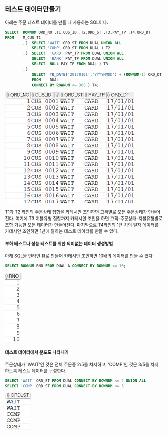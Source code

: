 ## 테스트 데이터만들기
아래는 주문 테스트 데이터를 만들 때 사용하는 SQL이다.
```sql
SELECT  ROWNUM ORD_NO ,T1.CUS_ID ,T2.ORD_ST ,T3.PAY_TP ,T4.ORD_DT
FROM    M_CUS T1
        ,(  SELECT 'WAIT' ORD_ST FROM DUAL UNION ALL
            SELECT 'COMP' ORD_ST FROM DUAL ) T2
        ,(  SELECT  'CARD' PAY_TP FROM DUAL UNION ALL
            SELECT  'BANK' PAY_TP FROM DUAL UNION ALL
            SELECT  NULL PAY_TP FROM DUAL ) T3
        ,(
            SELECT  TO_DATE('20170101','YYYYMMDD') + (ROWNUM-1) ORD_DT
            FROM    DUAL
            CONNECT BY ROWNUM <= 365 ) T4;
```
<img src="picture/그림57.png" height="60%"/>

T1과 T2 라인의 주문상태 집합을 카테시안 조인하면 고객별로 모든 주문상태가 만들어진다. 여기에 T3 지불유형 집합까지 카테시안 조인을 하면 고객-주문상태-지불유형별로 조합 가능한 모든 데이터가 만들어진다. 마지막으로 T4라인의 1년 치의 일자 데이터를 카테시안 조인하면 1년에 달하는 테스트 데이터를 만들 수 있다. 

#### 부하 테스트나 성능 테스트를 위한 의미없는 데이터 생성방법
아래 SQL을 인라인 뷰로 만들어 카테시안 조인하면 10배의 데이터를 만들 수 있다.
```sql
SELECT ROWNUM RNO FROM DUAL A CONNECT BY ROWNUM <= 10;
```
<img src="/picture/그림58.png" height="50%" />

#### 테스트 데이터에서 분포도 나타내기
주문상태가 'WAIT'인 것은 전체 주문중 2/5를 차지하고, 'COMP'인 것은 3/5를 차지하도록 테스트 데이터를 구성한다. 
```sql
SELECT 'WAIT' ORD_ST FROM DUAL CONNECT BY ROWNUM <= 2 UNION ALL
SELECT 'COMP' ORD_ST FROM DUAL CONNECT BY ROWNUM <= 3
```
<img src="/picture/그림59.png" />